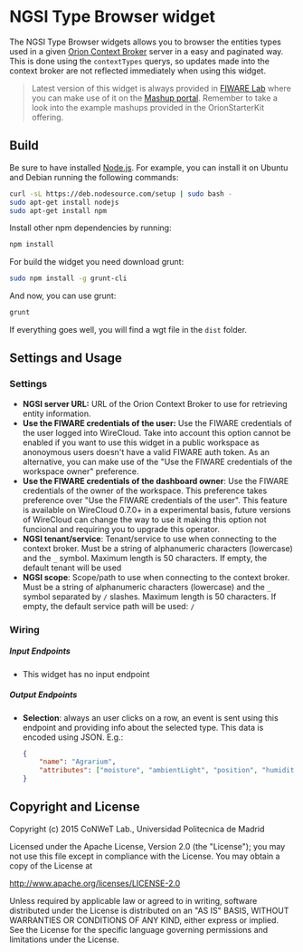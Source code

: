 NGSI Type Browser widget 
========================

The NGSI Type Browser widgets allows you to browser the entities types used in
a given [Orion Context
Broker](http://catalogue.fiware.org/enablers/publishsubscribe-context-broker-orion-context-broker)
server in a easy and paginated way. This is done using the `contextTypes` querys, so
updates made into the context broker are not reflected immediately when using
this widget.

> Latest version of this widget is always provided in [FIWARE
> Lab](https://store.lab.fiware.org/search/keyword/OrionStarterKit) where you
> can make use of it on the [Mashup portal](https://mashup.lab.fiware.org).
> Remember to take a look into the example mashups provided in the OrionStarterKit offering.

Build
-----

Be sure to have installed [Node.js](http://node.js). For example, you can install it on Ubuntu and Debian running the following commands:

```bash
curl -sL https://deb.nodesource.com/setup | sudo bash -
sudo apt-get install nodejs
sudo apt-get install npm
```

Install other npm dependencies by running:

```bash
npm install
```

For build the widget you need download grunt:

```bash
sudo npm install -g grunt-cli
```

And now, you can use grunt:

```bash
grunt
```

If everything goes well, you will find a wgt file in the `dist` folder.

Settings and Usage
------------------

### Settings

- **NGSI server URL:** URL of the Orion Context Broker to use for retrieving
  entity information.
- **Use the FIWARE credentials of the user:** Use the FIWARE credentials of the
  user logged into WireCloud. Take into account this option cannot be enabled if
  you want to use this widget in a public workspace as anonoymous users doesn't
  have a valid FIWARE auth token. As an alternative, you can make use of the
  "Use the FIWARE credentials of the workspace owner" preference.
- **Use the FIWARE credentials of the dashboard owner**: Use the FIWARE
  credentials of the owner of the workspace. This preference takes preference
  over "Use the FIWARE credentials of the user". This feature is available on
  WireCloud 0.7.0+ in a experimental basis, future versions of WireCloud can
  change the way to use it making this option not funcional and requiring you to
  upgrade this operator.
- **NGSI tenant/service**: Tenant/service to use when connecting to the context
  broker. Must be a string of alphanumeric characters (lowercase) and the `_`
  symbol. Maximum length is 50 characters. If empty, the default tenant will be
  used
- **NGSI scope**: Scope/path to use when connecting to the context broker. Must
  be a string of alphanumeric characters (lowercase) and the `_` symbol
  separated by `/` slashes. Maximum length is 50 characters. If empty, the
  default service path will be used: `/`

### Wiring

##### Input Endpoints

- This widget has no input endpoint

##### Output Endpoints

- **Selection**: always an user clicks on a row, an event is sent using this
  endpoint and providing info about the selected type. This data is encoded
  using JSON. E.g.:

    ```json
    {
        "name": "Agrarium",
        "attributes": ["moisture", "ambientLight", "position", "humidity", "temperature"]
    }
    ```

Copyright and License
---------------------

Copyright (c) 2015 CoNWeT Lab., Universidad Politecnica de Madrid

Licensed under the Apache License, Version 2.0 (the "License");
you may not use this file except in compliance with the License.
You may obtain a copy of the License at

  http://www.apache.org/licenses/LICENSE-2.0

Unless required by applicable law or agreed to in writing, software
distributed under the License is distributed on an "AS IS" BASIS,
WITHOUT WARRANTIES OR CONDITIONS OF ANY KIND, either express or implied.
See the License for the specific language governing permissions and
limitations under the License.
